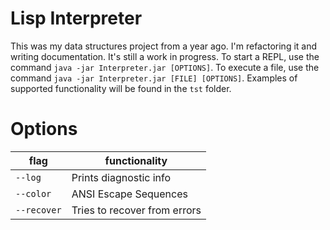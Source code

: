 # Lisp Interpreter

This was my data structures project from a year ago.  I'm refactoring it and
writing documentation.  It's still a work in progress.  To start a REPL, use the
command `java -jar Interpreter.jar [OPTIONS]`.  To execute a file, use the
command `java -jar Interpreter.jar [FILE] [OPTIONS]`. Examples of supported
functionality will be found in the `tst` folder.

# Options

| flag        | functionality                |
| ----------- | ---------------------------- |
| `--log`     | Prints diagnostic info       |
| `--color`   | ANSI Escape Sequences        |
| `--recover` | Tries to recover from errors |
